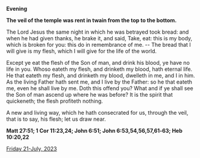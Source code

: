 **Evening**

**The veil of the temple was rent in twain from the top to the bottom.**
 
The Lord Jesus the same night in which he was betrayed took bread: and when he had given thanks, he brake it, and said, Take, eat: this is my body, which is broken for you: this do in remembrance of me. -- The bread that I will give is my flesh, which I will give for the life of the world.
 
Except ye eat the flesh of the Son of man, and drink his blood, ye have no life in you. Whoso eateth my flesh, and drinketh my blood, hath eternal life. He that eateth my flesh, and drinketh my blood, dwelleth in me, and I in him. As the living Father hath sent me, and I live by the Father: so he that eateth me, even he shall live by me. Doth this offend you? What and if ye shall see the Son of man ascend up where he was before? It is the spirit that quickeneth; the flesh profiteth nothing.
 
A new and living way, which he hath consecrated for us, through the veil, that is to say, his flesh; let us draw near.  

**Matt 27:51; 1 Cor 11:23,24; John 6:51; John 6:53,54,56,57,61‑63; Heb 10:20,22**

[Friday 21-July, 2023](https://t.me/daily_light)
